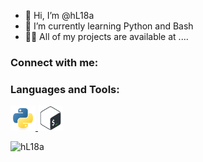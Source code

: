 - 👋 Hi, I’m @hL18a
- 🌱 I’m currently learning Python and Bash
- 👨‍💻 All of my projects are available at ....

<h3 align="left">Connect with me:</h3>
<p align="left">
</p>

<h3 align="left">Languages and Tools:</h3>
<p align="left"> 

  <a href="https://www.python.org" target="_blank" rel="noreferrer">
    <img src="https://raw.githubusercontent.com/devicons/devicon/master/icons/python/python-original.svg" alt="python" width="40" height="40"/>
  </a> 
  <a href="https://www.gnu.org/software/bash/" target="_blank" rel="noreferrer">
    <img src="https://raw.githubusercontent.com/devicons/devicon/master/icons/bash/bash-original.svg" alt="bash" width="40" height="40"/>
  </a> 
</p>





<p><img align="left" src="https://github-readme-stats.vercel.app/api/top-langs?username=hL18a&show_icons=true&locale=en&layout=compact" alt="hL18a" /></p>


